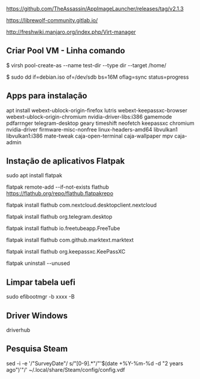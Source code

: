 https://github.com/TheAssassin/AppImageLauncher/releases/tag/v2.1.3

https://librewolf-community.gitlab.io/

http://freshwiki.manjaro.org/index.php/Virt-manager


## Criar Pool VM - Linha comando
$ virsh pool-create-as --name test-dir --type dir --target /home/

$ sudo dd if=debian.iso of=/dev/sdb bs=16M oflag=sync status=progress

## Apps para instalação 
apt install webext-ublock-origin-firefox lutris webext-keepassxc-browser webext-ublock-origin-chromium nvidia-driver-libs:i386 gamemode pdfarrnger telegram-desktop geary timeshift neofetch keepassxc chromium nvidia-driver firmware-misc-nonfree linux-headers-amd64 libvulkan1 libvulkan1:i386 
mate-tweak caja-open-terminal caja-wallpaper mpv caja-admin


## Instação de aplicativos Flatpak

sudo apt install flatpak

flatpak remote-add --if-not-exists flathub https://flathub.org/repo/flathub.flatpakrepo

flatpak install flathub com.nextcloud.desktopclient.nextcloud

flatpak install flathub org.telegram.desktop

flatpak install flathub io.freetubeapp.FreeTube

flatpak install flathub com.github.marktext.marktext

flatpak install flathub org.keepassxc.KeePassXC

flatpak uninstall --unused

## Limpar tabela uefi
sudo efibootmgr -b xxxx -B

## Driver Windows
driverhub

## Pesquisa Steam
sed -i -e '/\"SurveyDate\"/ s/"[0-9].*"/"'$(date +%Y-%m-%d -d "2 years ago")'"/' ~/.local/share/Steam/config/config.vdf
